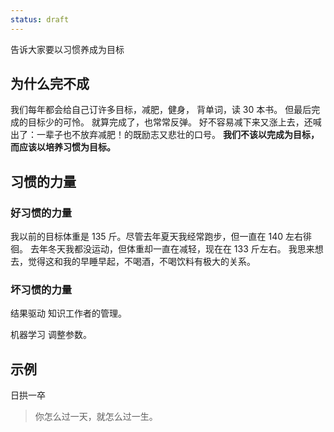 ```yaml
---
status: draft
---
```


告诉大家要以习惯养成为目标

## 为什么完不成
我们每年都会给自己订许多目标，减肥，健身， 背单词，读 30 本书。
但最后完成的目标少的可怜。
就算完成了，也常常反弹。
好不容易减下来又涨上去，还喊出了：一辈子也不放弃减肥！的既励志又悲壮的口号。
**我们不该以完成为目标，而应该以培养习惯为目标。**

## 习惯的力量
### 好习惯的力量
我以前的目标体重是 135 斤。尽管去年夏天我经常跑步，但一直在 140 左右徘徊。
去年冬天我都没运动，但体重却一直在减轻，现在在 133 斤左右。
我思来想去，觉得这和我的早睡早起，不喝酒，不喝饮料有极大的关系。

### 坏习惯的力量

结果驱动
知识工作者的管理。

机器学习
调整参数。

## 示例

日拱一卒
>你怎么过一天，就怎么过一生。
